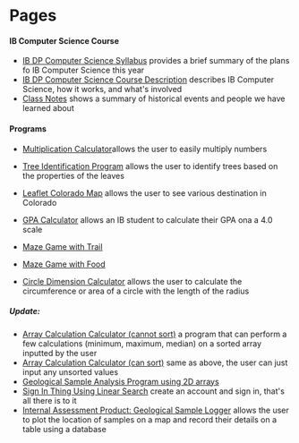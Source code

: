# Pages
#### IB Computer Science Course
* [IB DP Computer Science Syllabus](https://izzybrunet.github.io/Computer-Science-Portfolio/IB-DP-CS-syllabus) provides a brief summary of the plans fo IB Computer Science this year
* [IB DP Computer Science Course Description](https://izzybrunet.github.io/Computer-Science-Portfolio/IB-DP-CS-course-descriptions) describes IB Computer Science, how it works, and what's involved
* [Class Notes](https://izzybrunet.github.io/Computer-Science-Portfolio/class-notes) shows a summary of historical events and people we have learned about

#### Programs
* [Multiplication Calculator](https://izzybrunet.github.io/Computer-Science-Portfolio/multiplicationcalc.html)allows the user to easily multiply numbers
* [Tree Identification Program](https://izzybrunet.github.io/Computer-Science-Portfolio/treeid.html) allows the user to identify trees based on the properties of the leaves
* [Leaflet Colorado Map](https://izzybrunet.github.io/Computer-Science-Portfolio/coloradomap.html) allows the user to see various destination in Colorado
* [GPA Calculator](https://izzybrunet.github.io/Computer-Science-Portfolio/GPA.html) allows an IB student to calculate their GPA ona a 4.0 scale
* [Maze Game with Trail](https://izzybrunet.github.io/Computer-Science-Portfolio/maze.html)
* [Maze Game with Food](https://izzybrunet.github.io/Computer-Science-Portfolio/maze2.html)

* [Circle Dimension Calculator](https://izzybrunet.github.io/Computer-Science-Portfolio/chemistry.html) allows the user to calculate the circumference or area of a circle with the length of the radius

##### Update:
* [Array Calculation Calculator (cannot sort)](https://izzybrunet.github.io/Computer-Science-Portfolio/arraycalc1.html) a program that can perform a few calculations (minimum, maximum, median) on a sorted array inputted by the user
* [Array Calculation Calculator (can sort)]() same as above, the user can just input any unsorted values
* [Geological Sample Analysis Program using 2D arrays](https://izzybrunet.github.io/Computer-Science-Portfolio/3darray.html)
* [Sign In Thing Using Linear Search](https://izzybrunet.github.io/Computer-Science-Portfolio/signin.html) create an account and sign in, that's all there is to it
* [Internal Assessment Product: Geological Sample Logger](https://maplog.leftrightstudio.net) allows the user to plot the location of samples on a map and record their details on a table using a database
